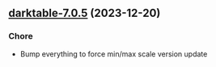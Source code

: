 

## [darktable-7.0.5](https://github.com/truecharts/charts/compare/darktable-7.0.4...darktable-7.0.5) (2023-12-20)

### Chore

- Bump everything to force min/max scale version update
  
  